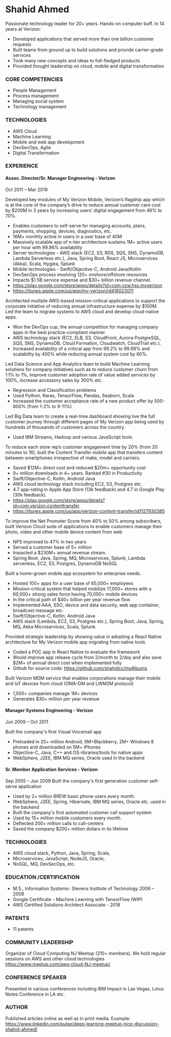 # Shahid Ahmed
Passionate technology leader for 20+ years. Hands-on computer buff. In 14 years at Verizon:
- Developed applications that served more than one billion customer requests
- Built teams from ground up to build solutions and provide carrier-grade services
- Took many new concepts and ideas to full-fledged products
- Provided thought leadership on cloud, mobile and digital transformation 

### CORE COMPETENCIES 
- People Management 
- Process management 
- Managing social system 
- Technology management

### TECHNOLOGIES
- AWS Cloud
- Machine Learning  
- Mobile and web app development
- DevSecOps, Agile 
- Digital Transformation

### EXPERIENCE 
#### Assoc. Director/Sr. Manager Engineering - Verizon 
Oct 2011 – Mar 2019 

Developed key modules of My Verizon Mobile, Verizon’s flagship app which is at the core of the company’s drive to reduce annual customer care cost by $200M in 3 years by increasing users’ digital engagement from 46% to 70%.
- Enables customers to self-serve for managing accounts, plans, payments, shopping, devices, diagnostics, etc.  
- 16M+ monthly active in users in a user base of 40M
- Massively scalable app of n-tier architecture sustains 1M+ active users per hour with 99.96% availability
- Server technologies - AWS stack (EC2, S3, RDS, SQS, SNS, DynamoDB, Lambda Serverless etc.), Java, Spring Boot, React JS, Microservices (Akka), Scala, Hygiea, Splunk 
- Mobile technologies - Swift/Objective-C, Android Java/Kotlin
- DevSecOps process involving 120+ onshore/offshore resources 
- Impacts $1.5B service expense and $30+ billion revenue channel.
- https://play.google.com/store/apps/details?id=com.vzw.hss.myverizon
- https://itunes.apple.com/us/app/my-verizon/id416023011

Architected multiple AWS-based mission-critical applications to support the corporate initiative of reducing annual infrastructure expense by $100M.  Led the team to migrate systems to AWS cloud and develop cloud-native apps.
- Won the DevOps cup, the annual competition for managing company apps in the best practice-compliant manner. 
- AWS technology stack (EC2, ELB, S3, CloudFront, Aurora PostgreSQL, SQS, SNS, DynamoDB, Cloud Formation, Cloudwatch, CloudTrail etc.).
- Increased availability of a critical app from 99.2% to 99.99% and scalability by 400% while reducing annual system cost by 60%.

Led Data Science and App Analytics team to build Machine Learning solutions for company initiatives such as to reduce customer churn from 1.1% to 1%, improve customer adoption rate of value added services by 100%, increase accessory sales by 300% etc. 
- Regression and Classification problems 
- Used Python, Keras, TensorFlow, Pandas, Seaborn, Scala 
- Increased the customer acceptance rate of a new product offer by 500-800% (from 1-2% to 9-11%)

Led Big Data team to create a real-time dashboard showing live the full customer journey through different pages of My Verizon app being used by hundreds of thousands of customers across the country.
- Used IBM Streams, Hadoop and various JavaScript tools

To reduce each store rep’s customer engagement time by 20% (from 20 minutes to 16), built the Content Transfer mobile app that transfers content between smartphones irrespective of make, model and carriers.
- Saved $12M+ direct cost and reduced $20m+ opportunity cost
- 9+ million downloads in 4+ years. Ranked #30 in Productivity
- Swift/Objective-C, Kotlin, Android Java
- AWS cloud technology stack including EC2, S3, Postgres etc. 
- 4.7 app-rating in Apple App Store (13k feedback) and 4.7 in Google Play (30k feedback).
- https://play.google.com/store/apps/details?id=com.verizon.contenttransfer
- https://itunes.apple.com/us/app/verizon-content-transfer/id1127930385

To improve the Net Promoter Score from 40% to 50% among subscribers, built Verizon Cloud suite of applications to enable customers manage their photo, video and other mobile device content from web
- NPS improved to 47% in two years 
- Served a customer base of 5+ million 
- Impacted a $230M+ annual revenue stream.
- Spring Boot, Java, Spring, MQ, Microservices, Splunk, Lambda serverless, EC2, S3, Postgres, DynamoDB NoSQL

Built a home-grown mobile app ecosystem for enterprise needs. 
- Hosted 100+ apps for a user base of 65,000+ employees
- Mission-critical system that helped mobilize 17,000+ stores with a 60,000+ strong sales force having 70,000+ mobile devices 
- In the critical path of $40+ billion per year revenue flow
- Implemented AAA, SSO, device and data security, web app container, broadcast message etc. 
- Swift/Objective-C, Kotlin, Android Java
- AWS stack (Lambda, EC2, S3, Postgres etc.), Spring Boot, Java, Spring, MQ, Akka Microservices, Scala, Splunk.

Provided strategic leadership by showing value in adopting a React Native architecture for My Verizon mobile app migrating from native tools. 
- Coded a POC app in React Native to evaluate the framework 
- Would improve app release cycle from 2/month to 2/day and also save $2M+ of annual direct cost when implemented fully
- Github for source code: https://github.com/shahidcc/myAlbums

Built Verizon MDM service that enables corporations  manage their mobile and IoT devices from cloud (OMA-DM and LWM2M protocol) 
- 1,500+ companies manage 1M+ devices 
- Generates $30+ million per year revenue 


#### Manager Systems Engineering - Verizon 
Jun 2009 – Oct 2011

Built the company's first Visual Voicemail app 
- Preloaded in 20+ million Android, 6M+Blackberry, 2M+ Windows 8 phones and downloaded on 5M+ iPhones
- Objective-C, Java, C++ and OS-libraries/tools for native apps 
- WebSphere, J2EE, IBM MQ series, Oracle used in the backend


#### Sr. Member Application Services - Verizon 
Sep 2005 – Jun 2009
Built the company's first generation customer self-serve application 
- Used by  2+ million BREW basic phone users every month.
- WebSphere, J2EE, Spring, Hibernate, IBM MQ series, Oracle etc. used in the backend
- Built the company's first automated customer call support system 
- Used by 15+ million mobile customers every month. 
- Deflected 200+ million calls to call-centers 
- Saved the company $200+  million dollars in its lifetime

### TECHNOLOGIES 

- AWS cloud stack, Python, Java, Spring, Scala, 
- Microservices, JavaScript, NodeJS, Oracle,  
- NoSQL, MQ, DevSecOps, etc. 


### EDUCATION /CERTIFICATION 
- M.S., Information Systems- Stevens Institute of Technology 2006 – 2009
- Google Certificate - Machine Learning with TensorFlow (WIP) 
- AWS Certified Solutions Architect Associate - 2018 

### PATENTS 
- 11 patents 

### COMMUNITY LEADERSHIP 
Organizer of Cloud Computing NJ Meetup (210+ members). We hold regular sessions on AWS and other cloud technologies
https://www.meetup.com/aws-cloud-NJ-meetup/
 

### CONFERENCE SPEAKER 
Presented in various conferences including IBM Impact in Las Vegas, Lotus Notes Conference in LA etc.

### AUTHOR 
Published articles online as well as in print media. Example: 
https://www.linkedin.com/pulse/deep-learning-meetup-nice-discussion-shahid-ahmed/
